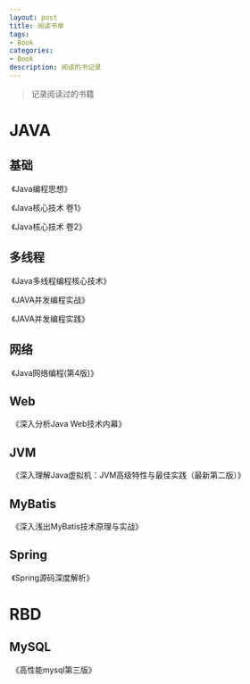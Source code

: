 ```yaml
---
layout: post
title: 阅读书单
tags:
- Book
categories: 
- Book
description: 阅读的书记录
---
```

> 记录阅读过的书籍
>

<!-- more -->

# JAVA	

## 	基础

​		《Java编程思想》

​		《Java核心技术 卷1》

​		《Java核心技术 卷2》	



## 	多线程

​		《Java多线程编程核心技术》

​		《JAVA并发编程实战》

​		《JAVA并发编程实践》



## 	网络

​		《Java网络编程(第4版)》



## 	Web

​		《深入分析Java Web技术内幕》



## 	JVM

​		《深入理解Java虚拟机：JVM高级特性与最佳实践（最新第二版）》



## 	MyBatis

​		《深入浅出MyBatis技术原理与实战》



## 	Spring

​		《Spring源码深度解析》



# RBD

## 	MySQL

​		《高性能mysql第三版》

